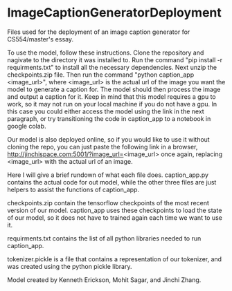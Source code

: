 # ImageCaptionGeneratorDeployment
Files used for the deployment of an image caption generator for CS554/master's essay.

To use the model, follow these instructions.
Clone the repository and nagivate to the directory it was installed to.
Run the command "pip install -r requirments.txt" to install all the necessary dependencies.
Next unzip the checkpoints.zip file.
Then run the command "python caption_app <image_url>", where <image_url> is the actual
url of the image you want the model to generate a caption for. 
The model should then process the image and output a caption for it. Keep in mind that
this model requires a gpu to work, so it may not run on your local machine if you do not
have a gpu. In this case you could either access the model using the link in the next
paragraph, or try transitioning the code in caption_app to a notebook in google colab.

Our model is also deployed online, so if you would like to use it without cloning the repo,
you can just paste the following link in a browser,
http://jinchispace.com:5001/?image_url=<image_url>
once again, replacing <image_url> with the actual url of an image.

Here I will give a brief rundown of what each file does.
caption_app.py contains the actual code for out model, while the other three files are
just helpers to assist the functions of caption_app.

checkpoints.zip contain the tensorflow checkpoints of the most recent version of our
model. caption_app uses these checkpoints to load the state of our model, so it does
not have to trained again each time we want to use it.

requirments.txt contains the list of all python libraries needed to run caption_app.

tokenizer.pickle is a file that contains a representation of our tokenizer, and was
created using the python pickle library.

Model created by Kenneth Erickson, Mohit Sagar, and Jinchi Zhang.

